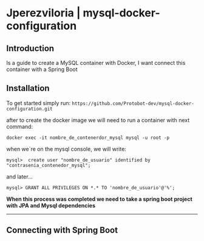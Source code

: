 # Jperezviloria | mysql-docker-configuration

## Introduction
Is a guide to create a MySQL container with Docker, I want connect this container with a Spring Boot

## Installation
To get started simply run:
`https://github.com/Protobot-dev/mysql-docker-configuration.git`

after to create the docker image we will need to run a container with next command:

`docker exec -it nombre_de_contenerdor_mysql mysql -u root -p`

when we`re on the mysql console, we will write: 

`mysql>  create user "nombre_de_usuario" identified by "contrasenia_contenedor_mysql";`

and later...

`mysql> GRANT ALL PRIVILEGES ON *.* TO 'nombre_de_usuario'@'%';`

**When this process was completed we need to take a spring boot project with JPA and Mysql dependencies**

***

## Connecting with Spring Boot




